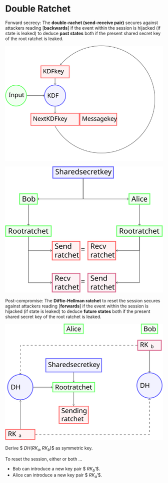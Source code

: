 # Double Ratchet

Forward secrecy: The **double-rachet (send-receive pair)** secures against attackers reading [**backwards**] if the event within the session is hijacked (if state is leaked) to deduce **past states** both if the present shared secret key of the root ratchet is leaked.

<img src="https://github.com/ursa-mikail/mechanisms/blob/main/security/double_ratchet/ratchet_turn_ratchet.svg" alt="ratchet_turn_ratchet">

![ratchet_symmetric](https://github.com/ursa-mikail/mechanisms/blob/main/security/double_ratchet/ratchet_symmetric.svg)

Post-compromise: The **Diffie-Hellman ratchet** to reset the session secures against attackers reading [**forwards**] if the event within the session is hijacked (if state is leaked) to deduce **future states** both if the present shared secret key of the root ratchet is leaked. 

![ratchet_dh](https://github.com/ursa-mikail/mechanisms/blob/main/security/double_ratchet/ratchet_dh.svg)

Derive $$\ DH(RK_a, RK_b) \$$ as symmetric key.

To reset the session, either or both ... 
- Bob can introduce a new key pair $$\ RK_b' \$$.
- Alice can introduce a new key pair $$\ RK_a' \$$.


